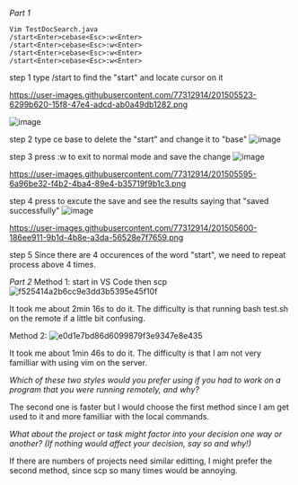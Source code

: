 
*Part 1*

    Vim TestDocSearch.java
    /start<Enter>cebase<Esc>:w<Enter>
    /start<Enter>cebase<Esc>:w<Enter>
    /start<Enter>cebase<Esc>:w<Enter>
    /start<Enter>cebase<Esc>:w<Enter>

step 1
type /start<Enter> to find the "start" and locate cursor on it
    
https://user-images.githubusercontent.com/77312914/201505523-6299b620-15f8-47e4-adcd-ab0a49db1282.png
    

![image](https://user-images.githubusercontent.com/77312914/201505523-6299b620-15f8-47e4-adcd-ab0a49db1282.png)

step 2
type ce base to delete the "start" and change it to "base"
![image](https://user-images.githubusercontent.com/77312914/201505559-84712b5b-e5ba-4139-a109-498c30afd45e.png)

step 3
press <Esc>:w to exit to normal mode and save the change
![image](https://user-images.githubusercontent.com/77312914/201505595-6a96be32-f4b2-4ba4-89e4-b35719f9b1c3.png)
    
https://user-images.githubusercontent.com/77312914/201505595-6a96be32-f4b2-4ba4-89e4-b35719f9b1c3.png
    

step 4
press <Enter> to excute the save and see the results saying that "saved successfully"
![image](https://user-images.githubusercontent.com/77312914/201505600-186ee911-9b1d-4b8e-a3da-56528e7f7659.png)

https://user-images.githubusercontent.com/77312914/201505600-186ee911-9b1d-4b8e-a3da-56528e7f7659.png
    

step 5
Since there are 4 occurences of the word "start", we need to repeat process above 4 times.


*Part 2*
Method 1: start in VS Code then scp
![f525414a2b6cc9e3dd3b5395e45f10f](https://user-images.githubusercontent.com/77312914/201507363-1912a3eb-4777-4681-bdac-ed7d1d38b38a.jpg)

It took me about 2min 16s to do it. The difficulty is that running bash test.sh on the remote if a little bit confusing.

Method 2:
![e0d1e7bd86d6099879f3e9347e8e435](https://user-images.githubusercontent.com/77312914/201507380-19fd6c99-0622-4410-90af-cb18583c4f53.jpg)

It took me about 1min 46s to do it. The difficulty is that I am not very familliar with using vim on the server.

*Which of these two styles would you prefer using if you had to work on a program that you were running remotely, and why?*

The second one is faster but I would choose the first method since I am get used to it and more familliar with the local commands.

*What about the project or task might factor into your decision one way or another? (If nothing would affect your decision, say so and why!)*

If there are numbers of projects need similar editting, I might prefer the second method, since scp so many times would be annoying. 
